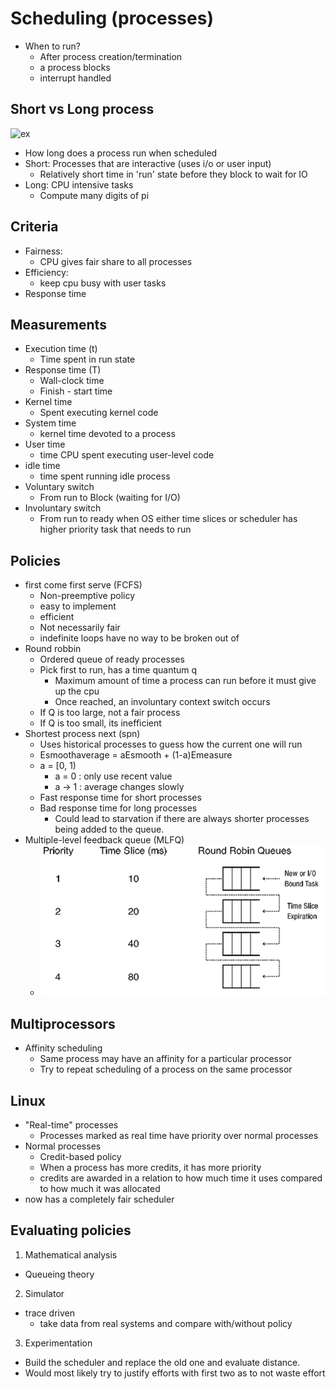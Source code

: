 # Scheduling (processes)

- When to run?
  - After process creation/termination
  - a process blocks
  - interrupt handled

## Short vs Long process

![ex](img/3/shortvslong.png)
- How long does a process run when scheduled
- Short: Processes that are interactive (uses i/o or user input)
  - Relatively short time in  'run' state before they block to wait for IO
- Long: CPU intensive tasks
  - Compute many digits of pi

## Criteria

- Fairness:
  - CPU gives fair share to all processes
- Efficiency:
  - keep cpu busy with user tasks
- Response time

## Measurements

- Execution time (t)
  - Time spent in run state
- Response time (T)
  - Wall-clock time
  - Finish - start time
- Kernel time
  - Spent executing kernel code
- System time
  - kernel time devoted to a process
- User time
  - time CPU spent executing user-level code
- idle time
  - time spent running idle process
- Voluntary switch
  - From run to Block (waiting for I/O)
- Involuntary switch
  - From run to ready when OS either time slices or scheduler has higher priority task that needs to run

## Policies

- first come first serve (FCFS)
  - Non-preemptive policy
  - easy to implement
  - efficient
  - Not necessarily fair 
  - indefinite loops have no way to be broken out of
- Round robbin
  - Ordered queue of ready processes
  - Pick first to run, has a time quantum q 
    - Maximum amount of time a process can run before it must give up the cpu
    - Once reached, an involuntary context switch occurs 
  - If Q is too large, not a fair process
  - If Q is too small, its inefficient
- Shortest process next (spn)
  - Uses historical processes to guess how the current one will run
  - Esmoothaverage = aEsmooth + (1-a)Emeasure
  - a = [0, 1)
    - a = 0 : only use recent value
    - a -> 1 : average changes slowly
  - Fast response time for short processes
  - Bad response time for long processes
    - Could lead to starvation if there are always shorter processes being added to the queue.
- Multiple-level feedback queue (MLFQ)
  - ![EX](img/3/mlfq.png)

## Multiprocessors

- Affinity scheduling
  - Same process may have an affinity for a particular processor
  - Try to repeat scheduling of a process on the same processor
  

## Linux

- "Real-time" processes
  - Processes marked as real time have priority over normal processes
- Normal processes
  - Credit-based policy
  - When a process has more credits, it has more priority
  - credits are awarded in a relation to how much time it uses compared to how much it was allocated
- now has a completely fair scheduler

## Evaluating policies

1) Mathematical analysis
- Queueing theory
2) Simulator
- trace driven
  - take data from real systems and compare with/without policy
3) Experimentation
- Build the scheduler and replace the old one and evaluate distance.
- Would most likely try to justify efforts with first two as to not waste effort